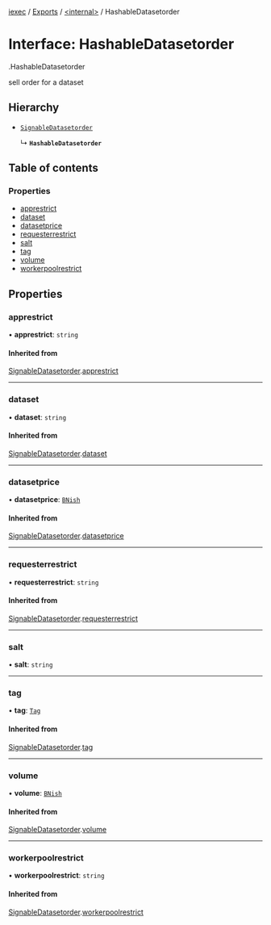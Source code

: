 [iexec](../README.md) / [Exports](../modules.md) / [<internal\>](../modules/internal_.md) / HashableDatasetorder

# Interface: HashableDatasetorder

[<internal>](../modules/internal_.md).HashableDatasetorder

sell order for a dataset

## Hierarchy

- [`SignableDatasetorder`](internal_.SignableDatasetorder.md)

  ↳ **`HashableDatasetorder`**

## Table of contents

### Properties

- [apprestrict](internal_.HashableDatasetorder.md#apprestrict)
- [dataset](internal_.HashableDatasetorder.md#dataset)
- [datasetprice](internal_.HashableDatasetorder.md#datasetprice)
- [requesterrestrict](internal_.HashableDatasetorder.md#requesterrestrict)
- [salt](internal_.HashableDatasetorder.md#salt)
- [tag](internal_.HashableDatasetorder.md#tag)
- [volume](internal_.HashableDatasetorder.md#volume)
- [workerpoolrestrict](internal_.HashableDatasetorder.md#workerpoolrestrict)

## Properties

### apprestrict

• **apprestrict**: `string`

#### Inherited from

[SignableDatasetorder](internal_.SignableDatasetorder.md).[apprestrict](internal_.SignableDatasetorder.md#apprestrict)

---

### dataset

• **dataset**: `string`

#### Inherited from

[SignableDatasetorder](internal_.SignableDatasetorder.md).[dataset](internal_.SignableDatasetorder.md#dataset)

---

### datasetprice

• **datasetprice**: [`BNish`](../modules.md#bnish)

#### Inherited from

[SignableDatasetorder](internal_.SignableDatasetorder.md).[datasetprice](internal_.SignableDatasetorder.md#datasetprice)

---

### requesterrestrict

• **requesterrestrict**: `string`

#### Inherited from

[SignableDatasetorder](internal_.SignableDatasetorder.md).[requesterrestrict](internal_.SignableDatasetorder.md#requesterrestrict)

---

### salt

• **salt**: `string`

---

### tag

• **tag**: [`Tag`](../modules.md#tag)

#### Inherited from

[SignableDatasetorder](internal_.SignableDatasetorder.md).[tag](internal_.SignableDatasetorder.md#tag)

---

### volume

• **volume**: [`BNish`](../modules.md#bnish)

#### Inherited from

[SignableDatasetorder](internal_.SignableDatasetorder.md).[volume](internal_.SignableDatasetorder.md#volume)

---

### workerpoolrestrict

• **workerpoolrestrict**: `string`

#### Inherited from

[SignableDatasetorder](internal_.SignableDatasetorder.md).[workerpoolrestrict](internal_.SignableDatasetorder.md#workerpoolrestrict)
